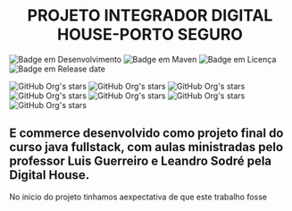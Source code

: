 <h1 align="center">PROJETO INTEGRADOR DIGITAL HOUSE-PORTO SEGURO</h1>

![Badge em Desenvolvimento](http://img.shields.io/static/v1?label=STATUS&message=EM%20DESENVOLVIMENTO&color=GREEN&?style=plastic&logo=appveyor)
![Badge em Maven](http://img.shields.io/static/v1?label=Maven%20version&message=4.0.0&color=BLUE&style=for-the-badge)
![Badge em Licença](http://img.shields.io/static/v1?label=Licence&message=???&color=BLUE&style=for-the-badge)
![Badge em Release date](http://img.shields.io/static/v1?label=release&message=Julho&color=BLUE&style=for-the-badge)

![GitHub Org's stars](https://img.shields.io/github/stars/ghsoares?style=social)
![GitHub Org's stars](https://img.shields.io/github/stars/drishaolin?style=social)
![GitHub Org's stars](https://img.shields.io/github/stars/Temgi?style=social)
![GitHub Org's stars](https://img.shields.io/github/stars/luanatenguan?style=social)
![GitHub Org's stars](https://img.shields.io/github/stars/letoffoli?style=social)
![GitHub Org's stars](https://img.shields.io/github/stars/adriellebs?style=social)
![GitHub Org's stars](https://img.shields.io/github/stars/carollmbg?style=social)


<h2>E commerce desenvolvido como projeto final do curso java fullstack, com aulas ministradas pelo professor Luis Guerreiro e Leandro Sodré pela Digital House.</h2>
<p>No inicio do projeto tinhamos  aexpectativa de que este trabalho fosse